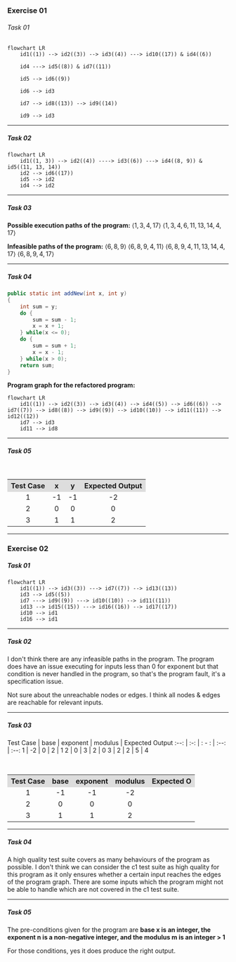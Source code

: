 
### Exercise 01

###### Task 01

```mermaid
flowchart LR
	id1((1)) --> id2((3)) --> id3((4)) ---> id10((17)) & id4((6))
	
	id4 ---> id5((8)) & id7((11))
	
	id5 --> id6((9))
	
	id6 --> id3
	
	id7 --> id8((13)) --> id9((14))
	
	id9 --> id3
```
---
##### Task 02

```mermaid
flowchart LR
	id1((1, 3)) --> id2((4)) ----> id3((6)) ---> id4((8, 9)) & id5((11, 13, 14))
	id2 --> id6((17))
	id5 --> id2
	id4 --> id2
```
---
##### Task 03

**Possible execution paths of the program:**
$\langle 1,3,4,17 \rangle$
$\langle 1,3,4,6,11,13,14,4,17 \rangle$

**Infeasible paths of the program:**
$\langle 6,8,9 \rangle$
$\langle 6,8,9,4,11 \rangle$
$\langle 6,8,9,4,11,13,14,4,17 \rangle$
$\langle 6,8,9,4,17 \rangle$

---
##### Task 04

```Java
public static int addNew(int x, int y) 
{	
	int sum = y;   
	do {
	    sum = sum - 1;
	    x = x + 1;
	} while(x <= 0);       
	do {
	    sum = sum + 1;
	    x = x - 1;
	} while(x > 0);
	return sum;     
}
```

**Program graph for the refactored program:**
```mermaid
flowchart LR
	id1((1)) --> id2((3)) --> id3((4)) --> id4((5)) --> id6((6)) --> id7((7)) --> id8((8)) --> id9((9)) --> id10((10)) --> id11((11)) --> id12((12))
	id7 --> id3
	id11 --> id8
```
---
##### Task 05
<table style="text-align:center; width:100%;">  
  <tr style="background-color: #dddddd;">  
    <th style="text-align:center">Test Case</th>  
    <th style="text-align:center">x</th>  
    <th style="text-align:center">y</th>  
    <th style="text-align:center">Expected Output</th>
  </tr>  
  <tr>  
    <td>1</td>  
    <td>-1</td>  
    <td>-1</td> 
    <td>-2</td> 
  </tr>  
  <tr>  
    <td>2</td>  
    <td>0</td>  
    <td>0</td> 
    <td>0</td> 
  </tr> 
  <tr>  
    <td>3</td>  
    <td>1</td>  
    <td>1</td> 
    <td>2</td> 
  </tr>   
</table>

---

### Exercise 02

##### Task 01

```mermaid
flowchart LR
	id1((1)) --> id3((3)) ---> id7((7)) --> id13((13))
	id3 --> id5((5))
	id7 ---> id9((9)) ---> id10((10)) --> id11((11))
	id13 --> id15((15)) ---> id16((16)) --> id17((17))
	id10 --> id1
	id16 --> id1
```
---
##### Task 02

I don't think there are any infeasible paths in the program.
The program does have an issue executing for inputs less than 0 for exponent but that condition is never handled in the program, so that's the program fault, it's a specification issue.

Not sure about the unreachable nodes or edges. I think all nodes & edges are reachable for relevant inputs.

---
##### Task 03
Test Case | base | exponent | modulus | Expected Output
:--: | :-: | : - : | :--: | :--:
1 | -2 | 0 | 2 | 1
2 | 0 | 3 | 2 | 0
3 | 2 | 2 | 5 | 4

<table style="text-align:center; width:100%;">  
  <tr style="background-color: #dddddd;">  
    <th style="text-align:center">Test Case</th>  
    <th style="text-align:center">base</th>  
    <th style="text-align:center">exponent</th>  
    <th style="text-align:center">modulus</th>
    <th style="text-align:center">Expected O</th>
  </tr>  
  <tr>  
    <td>1</td>  
    <td>-1</td>  
    <td>-1</td> 
    <td>-2</td> 
  </tr>  
  <tr>  
    <td>2</td>  
    <td>0</td>  
    <td>0</td> 
    <td>0</td> 
  </tr> 
  <tr>  
    <td>3</td>  
    <td>1</td>  
    <td>1</td> 
    <td>2</td> 
  </tr>   
</table>

---
##### Task 04

A high quality test suite covers as many behaviours of the program as possible. I don't think we can consider the c1 test suite as high quality for this program as it only ensures whether a certain input reaches the edges of the program graph. There are some inputs which the program might not be able to handle which are not covered in the c1 test suite.

---
##### Task 05

The pre-conditions given for the program are **base x is an integer, the exponent n is a non-negative integer, and the modulus m is an integer > 1**

For those conditions, yes it does produce the right output.